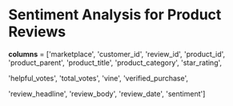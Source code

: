 # **Sentiment Analysis for Product Reviews**

**columns** = ['marketplace', 'customer_id', 'review_id', 'product_id', 'product_parent', 'product_title', 'product_category', 'star_rating',

'helpful_votes', 'total_votes', 'vine', 'verified_purchase',

'review_headline', 'review_body', 'review_date', 'sentiment']
